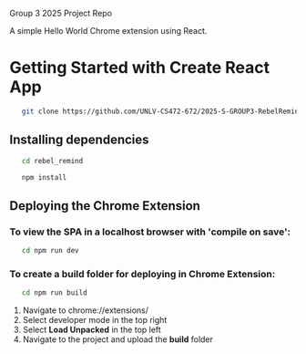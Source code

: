Group 3 2025 Project Repo

A simple Hello World Chrome extension using React. 

# Getting Started with Create React App

```sh
   git clone https://github.com/UNLV-CS472-672/2025-S-GROUP3-RebelRemind.git
```


## Installing dependencies

```sh
   cd rebel_remind
```
```sh
   npm install
```

## Deploying the Chrome Extension

### To view the SPA in a localhost browser with 'compile on save':

```sh
   cd npm run dev
```

### To create a build folder for deploying in Chrome Extension:

```sh
   cd npm run build
```

1. Navigate to chrome://extensions/
2. Select developer mode in the top right
3. Select **Load Unpacked** in the top left
4. Navigate to the project and upload the **build** folder



